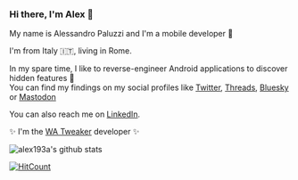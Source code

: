 ### Hi there, I'm Alex 👋

My name is Alessandro Paluzzi and I'm a mobile developer 📱 

I'm from Italy 🇮🇹, living in Rome. 

In my spare time, I like to reverse-engineer Android applications to discover hidden features 👀   
You can find my findings on my social profiles like [Twitter](https://twitter.com/alex193a), [Threads](https://threads.com/@alex193a), [Bluesky](https://bsky.app/profile/alex193a.dev) or [Mastodon](https://mastodon.social/@alex193a)

You can also reach me on [LinkedIn](https://www.linkedin.com/in/alex193a/).

✨ I'm the [WA Tweaker](https://watweaker.com) developer ✨

![alex193a's github stats](https://github-readme-stats.vercel.app/api?username=alex193a&count_private=true&show_icons=true&include_all_commits=true)

[![HitCount](http://hits.dwyl.com/alex193a/alex193a/alex193a.svg)](http://hits.dwyl.com/alex193a/alex193a/alex193a)
